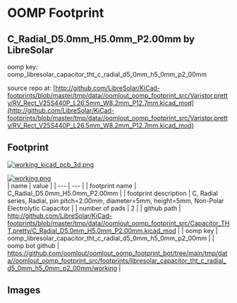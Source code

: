 # OOMP Footprint  
## C_Radial_D5.0mm_H5.0mm_P2.00mm  by LibreSolar  
  
oomp key: oomp_libresolar_capacitor_tht_c_radial_d5_0mm_h5_0mm_p2_00mm  
  
source repo at: [http://github.com/LibreSolar/KiCad-footprints/blob/master/tmp/data//oomlout_oomp_footprint_src/Varistor.pretty/RV_Rect_V25S440P_L26.5mm_W8.2mm_P12.7mm.kicad_mod](http://github.com/LibreSolar/KiCad-footprints/blob/master/tmp/data//oomlout_oomp_footprint_src/Varistor.pretty/RV_Rect_V25S440P_L26.5mm_W8.2mm_P12.7mm.kicad_mod)  
## Footprint  
  
[![working_kicad_pcb_3d.png](working_kicad_pcb_3d_600.png)](working_kicad_pcb_3d.png)  
  
[![working.png](working_600.png)](working.png)  
| name | value | 
| --- | --- | 
| footprint name | C_Radial_D5.0mm_H5.0mm_P2.00mm | 
| footprint description | C, Radial series, Radial, pin pitch=2.00mm, diameter=5mm, height=5mm, Non-Polar Electrolytic Capacitor | 
| number of pads | 2 | 
| github path | http://github.com/LibreSolar/KiCad-footprints/blob/master/tmp/data//oomlout_oomp_footprint_src/Capacitor_THT.pretty/C_Radial_D5.0mm_H5.0mm_P2.00mm.kicad_mod | 
| oomp key | oomp_libresolar_capacitor_tht_c_radial_d5_0mm_h5_0mm_p2_00mm | 
| oomp bot github | https://github.com/oomlout/oomlout_oomp_footprint_bot/tree/main/tmp/data//oomlout_oomp_footprint_src/footprints/libresolar_capacitor_tht_c_radial_d5_0mm_h5_0mm_p2_00mm/working | 
## Images  
